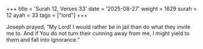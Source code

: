 +++
title = 'Surah 12, Verses 33'
date = '2025-08-27'
weight = 1629
surah = 12
ayah = 33
tags = ["lord"]
+++

Joseph prayed, “My Lord! I would rather be in jail than do what they invite me to. And if You do not turn their cunning away from me, I might yield to them and fall into ignorance.”